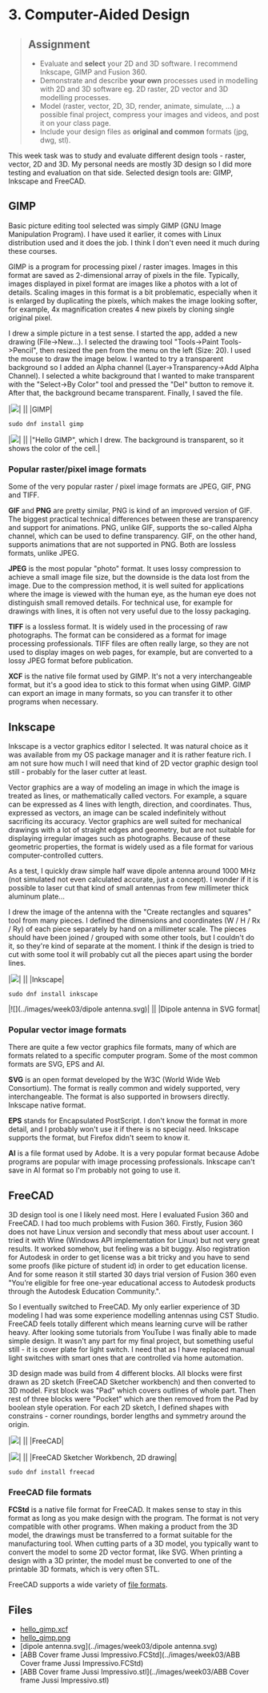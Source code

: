 # 3. Computer-Aided Design

> ## Assignment
>
> - Evaluate and **select** your 2D and 3D software. I recommend Inkscape, GIMP and Fusion 360.
> - Demonstrate and describe **your own** processes used in modelling with 2D and 3D software eg. 2D raster, 2D vector and 3D modelling processes.
> - Model (raster, vector, 2D, 3D, render, animate, simulate, ...) a possible final project, compress your images and videos, and post it on your class page.
> - Include your design files as **original and common** formats (jpg, dwg, stl).

This week task was to study and evaluate different design tools - raster, vector, 2D and 3D. My personal needs are mostly 3D design so I did more testing and evaluation on that side. Selected design tools are: GIMP, Inkscape and FreeCAD. 

## GIMP

Basic picture editing tool selected was simply GIMP (GNU Image Manipulation Program). I have used it earlier, it comes with Linux distribution used and it does the job. I think I don't even need it much during these courses. 

GIMP is a program for processing pixel / raster images. Images in this format are saved as 2-dimensional array of pixels in the file. Typically, images displayed in pixel format are images like a photos with a lot of details. Scaling images in this format is a bit problematic, especially when it is enlarged by duplicating the pixels, which makes the image looking softer, for example, 4x magnification creates 4 new pixels by cloning single original pixel. 

I drew a simple picture in a test sense. I started the app, added a new drawing (File->New...). I selected the drawing tool "Tools->Paint Tools->Pencil", then resized the pen from the menu on the left (Size: 20). I used the mouse to draw the image below. I wanted to try a transparent background so I added an Alpha channel (Layer->Transparency->Add Alpha Channel). I selected a white background that I wanted to make transparent with the "Select->By Color" tool and pressed the "Del" button to remove it. After that, the background became transparent. Finally, I saved the file. 

|![](../images/week03/gimp.png)|
||
|GIMP|

``` console
sudo dnf install gimp
```

|![](../images/week03/hello_gimp.png)|
||
|"Hello GIMP", which I drew. The background is transparent, so it shows the color of the cell.|

### Popular raster/pixel image formats

Some of the very popular raster / pixel image formats are JPEG, GIF, PNG and TIFF. 

**GIF** and **PNG** are pretty similar, PNG is kind of an improved version of GIF. The biggest practical technical differences between these are transparency and support for animations. PNG, unlike GIF, supports the so-called Alpha channel, which can be used to define transparency. GIF, on the other hand, supports animations that are not supported in PNG. Both are lossless formats, unlike JPEG. 

**JPEG** is the most popular "photo" format. It uses lossy compression to achieve a small image file size, but the downside is the data lost from the image. Due to the compression method, it is well suited for applications where the image is viewed with the human eye, as the human eye does not distinguish small removed details. For technical use, for example for drawings with lines, it is often not very useful due to the lossy packaging. 

**TIFF** is a lossless format. It is widely used in the processing of raw photographs. The format can be considered as a format for image processing professionals. TIFF files are often really large, so they are not used to display images on web pages, for example, but are converted to a lossy JPEG format before publication. 

**XCF** is the native file format used by GIMP. It's not a very interchangeable format, but it's a good idea to stick to this format when using GIMP. GIMP can export an image in many formats, so you can transfer it to other programs when necessary. 

## Inkscape

Inkscape is a vector graphics editor I selected. It was natural choice as it was available from my OS package manager and it is rather feature rich. I am not sure how much I will need that kind of 2D vector graphic design tool still - probably for the laser cutter at least. 

Vector graphics are a way of modeling an image in which the image is treated as lines, or mathematically called vectors. For example, a square can be expressed as 4 lines with length, direction, and coordinates. Thus, expressed as vectors, an image can be scaled indefinitely without sacrificing its accuracy. Vector graphics are well suited for mechanical drawings with a lot of straight edges and geometry, but are not suitable for displaying irregular images such as photographs. Because of these geometric properties, the format is widely used as a file format for various computer-controlled cutters. 

As a test, I quickly draw simple half wave dipole antenna around 1000 MHz (not simulated not even calculated accurate, just a concept). I wonder if it is possible to laser cut that kind of small antennas from few millimeter thick aluminum plate... 

I drew the image of the antenna with the "Create rectangles and squares" tool from many pieces. I defined the dimensions and coordinates (W / H / Rx / Ry) of each piece separately by hand on a millimeter scale. The pieces should have been joined / grouped with some other tools, but I couldn't do it, so they're kind of separate at the moment. I think if the design is tried to cut with some tool it will probably cut all the pieces apart using the border lines. 

|![](../images/week03/inkscape.png)|
||
|Inkscape|

``` console
sudo dnf install inkscape
```

|![](../images/week03/dipole antenna.svg)|
||
|Dipole antenna in SVG format|

### Popular vector image formats

There are quite a few vector graphics file formats, many of which are formats related to a specific computer program. Some of the most common formats are SVG, EPS and AI. 

**SVG** is an open format developed by the W3C (World Wide Web Consortium). The format is really common and widely supported, very interchangeable. The format is also supported in browsers directly. Inkscape native format. 

**EPS** stands for Encapsulated PostScript. I don't know the format in more detail, and I probably won't use it if there is no special need. Inkscape supports the format, but Firefox didn't seem to know it. 

**AI** is a file format used by Adobe. It is a very popular format because Adobe programs are popular with image processing professionals. Inkscape can't save in AI format so I'm probably not going to use it. 

## FreeCAD

3D design tool is one I likely need most. Here I evaluated Fusion 360 and FreeCAD. I had too much problems with Fusion 360. Firstly, Fusion 360 does not have Linux version and secondly that mess about user account. I tried it with Wine (Windows API implementation for Linux) but not very great results. It worked somehow, but feeling was a bit buggy. Also registration for Autodesk in order to get license was a bit tricky and you have to send some proofs (like picture of student id) in order to get education license. And for some reason it still started 30 days trial version of Fusion 360 even "You’re eligible for free one-year educational access to Autodesk products through the Autodesk Education Community.". 

So I eventually switched to FreeCAD. My only earlier experience of 3D modeling I had was some experience modelling antennas using CST Studio. FreeCAD feels totally different which means learning curve will be rather heavy. After looking some tutorials from YouTube I was finally able to made simple design. It wasn't any part for my final project, but something useful still - it is cover plate for light switch. I need that as I have replaced manual light switches with smart ones that are controlled via home automation. 

3D design made was build from 4 different blocks. All blocks were first drawn as 2D sketch (FreeCAD Sketcher workbench) and then converted to 3D model. First block was "Pad" which covers outlines of whole part. Then rest of three blocks were "Pocket" which are then removed from the Pad by boolean style operation. For each 2D sketch, I defined shapes with constrains - corner roundings, border lengths and symmetry around the origin. 

|![](../images/week03/freecad.png)|
||
|FreeCAD|

|![](../images/week03/FreeCAD_Sketcher.png)|
||
|FreeCAD Sketcher Workbench, 2D drawing|

``` console
sudo dnf install freecad
```

### FreeCAD file formats

**FCStd** is a native file format for FreeCAD. It makes sense to stay in this format as long as you make design with the program. The format is not very compatible with other programs. When making a product from the 3D model, the drawings must be transferred to a format suitable for the manufacturing tool. When cutting parts of a 3D model, you typically want to convert the model to some 2D vector format, like SVG. When printing a design with a 3D printer, the model must be converted to one of the printable 3D formats, which is very often STL. 

FreeCAD supports a wide variety of [file formats](https://wiki.freecadweb.org/Import_Export). 

## Files

- [hello_gimp.xcf](../images/week03/hello_gimp.xcf)
- [hello_gimp.png](../images/week03/hello_gimp.png)
- [dipole antenna.svg](../images/week03/dipole antenna.svg)
- [ABB Cover frame Jussi Impressivo.FCStd](../images/week03/ABB Cover frame Jussi Impressivo.FCStd)
- [ABB Cover frame Jussi Impressivo.stl](../images/week03/ABB Cover frame Jussi Impressivo.stl)

